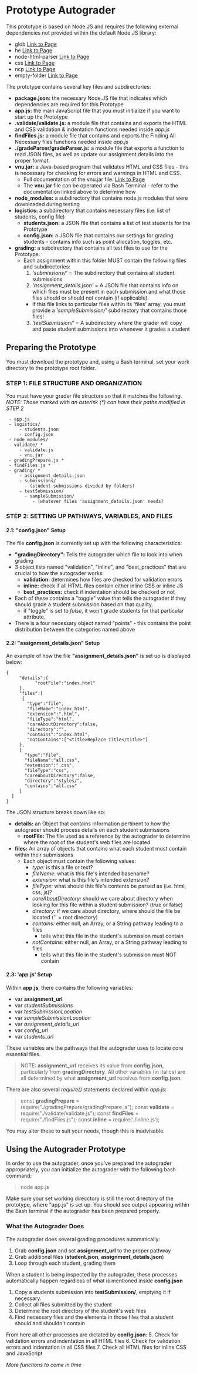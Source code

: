 # Prototype Autograder

This prototype is based on Node.JS and requires the following external dependencies not provided within the default Node.JS library:
* glob [Link to Page](https://www.npmjs.com/package/glob)
* he [Link to Page](https://www.npmjs.com/package/he)
* node-html-parser [Link to Page](https://www.npmjs.com/package/node-html-parser)
* css [Link to Page](https://github.com/reworkcss/css)
* ncp [Link to Page](https://www.npmjs.com/package/ncp)
* empty-folder [Link to Page](https://www.npmjs.com/package/empty-folder)

The prototype contains several key files and subdirectories:
* **package.json:** the necessary Node.JS file that indicates which dependencies are required for this Prototype
* **app.js:** the main JavaScript file that you must initialize if you want to start up the Prototype
* **.validate/validate.js:** a module file that contains and exports the HTML and CSS validation & indentation functions needed inside *app.js*
* **findFiles.js:** a module file that contains and exports the Finding All Necessary files functions needed inside *app.js*
* **./gradeParser/gradeParser.js:** a module file that exports a function to read JSON files, as well as update our assignment details into the proper format.
* **vnu.jar:** a Java-based program that validates HTML and CSS files - this is necessary for checking for errors and warnings in HTML and CSS.
  * Full documentation of the vnu.jar file: [Link to Page](https://validator.github.io/validator/)
  * The **vnu.jar** file can be operated via Bash Terminal - refer to the documentation linked above to determine how
* **node_modules:** a subdirectory that contains node.js modules that were downloaded during testing
* **logistics:** a subdirectory that contains necessary files (i.e. list of students, config file)
  * **students.json:** a JSON file that contains a list of test students for the Prototype
  * **config.json:** a JSON file that contains our settings for grading students - contains info such as point allocation, toggles, etc.
* **grading:** a subdirectory that contains all test files to use for the Prototype.
  * Each assignment within this folder MUST contain the following files and subdirectories:
    1. _'submissions/'_ = The subdirectory that contains all student submissions
    2. _'assignment_details.json'_ = A JSON file that contains info on which files must be present in each submission and what those files should or should not contain (if applicable).
      - If this file links to particular files within its 'files' array, you must provide a _'sampleSubmission/'_ subdirectory that contains those files!
    3. _'testSubmission/'_ = A subdirectory where the grader will copy and paste student submissions into whenever it grades a student

## Preparing the Prototype

You must download the prototype and, using a Bash terminal, set your work directory to the prototype root folder.

### STEP 1: FILE STRUCTURE AND ORGANIZATION

You must have your grader file structure so that it matches the following.
_NOTE: Those marked with an asterisk (*) can have their paths modified in STEP 2_

     - app.js
     - logistics/
         - students.json
         - config.json
     - node_modules/
     - validate/ *
         - validate.js
         - vnu.jar
     - gradingPrepare.js *
     - findFiles.js *
     - grading/ *
         - assignment_details.json
         - submissions/
           - (student submissions divided by folders)
         - testSubmission/
           - sampleSubmission/
              - (whatever files 'assignment_details.json' needs)


### STEP 2: SETTING UP PATHWAYS, VARIABLES, AND FILES

#### 2.1: "config.json" Setup
The file **config.json** is currently set up with the following characteristics:

* **"gradingDirectory":** Tells the autograder which file to look into when grading
* 3 object lists named "validation", "inline", and "best_practices" that are crucial to how the autograder works:
  * **validation:** determines how files are checked for validation errors
  * **inline:** check if all HTML files contain either inline CSS or inline JS
  * **best_practices:** check if indentation should be checked or not
* Each of these contains a "toggle" value that tells the autograder if they should grade a student submission based on that quality.
    * if "toggle" is set to *false*, it won't grade students for that particular attribute.
* There is a four necessary object named "points" - this contains the point distribution between the categories named above

#### 2.2: "assignment_details.json" Setup
An example of how the file **"assignment_details.json"** is set up is displayed below:


    {
	     "details":{
		       "rootFile":"index.html"
         },
         "files":[
          {
            "type":"file",
            "fileName":"index.html",
            "extension":".html",
            "fileType":"html",
            "careAboutDirectory":false,
            "directory":"",
            "contains":"index.html",
            "notContains":["<title>Replace Title</title>"]
         },
         {
           "type":"file",
           "fileName":"all.css",
           "extension":".css",
           "fileType":"css",
           "careAboutDirectory":false,
           "directory":"styles/",
           "contains":"all.css"
         }
      ]
    }

The JSON structure breaks down like so:

* **details:** an Object that contains information pertinent to how the autograder should process details on each student submissions
  * **rootFile:** The file used as a reference by the autograder to determine where the root of the student's web files are located
* **files:** An array of objects that contains what each student must contain within their submissions
  * Each object must contain the following values:
    * _type:_ is this a file or text?
    * _fileName:_ what is this file's intended basename?
    * _extension:_ what is this file's intended extension?
    * _fileType:_ what should this file's contents be parsed as (i.e. html, css, js)?
    * _careAboutDirectory:_ should we care about directory when looking for this file within a student submission? (true or false)
    * _directory:_ if we care about directory, where should the file be located ('' = root directory)
    * _contains:_ either null, an Array, or a String pathway leading to a files
      * tells what this file in the student's submission must contain
    * _notContains:_ either null, an Array, or a String pathway leading to files
      * tells what this file in the student's submission must NOT contain

#### 2.3: 'app.js' Setup

Within **app.js**, there contains the following variables:

* var **assignment_url**
* var *studentSubmissions*
* var *testSubmissionLocation*
* var *sampleSubmissionLocation*
* var *assignment_details_url*
* var *config_url*
* var *students_url*

These variables are the pathways that the autograder uses to locate core essential files.

> NOTE: **assignment_url** receives its value from **config.json**, particularly from **gradingDirectory**.
> All other variables (in italics) are all determined by what **assignment_url** receives from **config.json**.


There are also several *require()* statements declared within *app.js*:

> const **gradingPrepare** = require("./gradingPrepare/gradingPrepare.js");
> const **validate** = require("./validate/validate.js");
> const **findFiles** = require("./findFiles.js");
> const **inline** = require('./inline.js');

You may alter these to suit your needs, though this is inadvisable.

## Using the Autograder Prototype

In order to use the autograder, once you've prepared the autograder appropriately, you can initialize the autograder with the following bash command:

> node app.js

Make sure your set working direcctory is still the root directory of the prototype, where "app.js" is set up. You should see output appearing within the Bash terminal if the autograder has been prepared properly.

### What the Autograder Does

The autograder does several grading procedures automatically:

1. Grab **config.json** and set **assignment_url** to the proper pathway
2. Grab additional files (**student.json**, **assignment_details.json**)
3. Loop through each student, grading them

When a student is being inspected by the autograder, these processes automatically happen regardless of what is mentioned inside **config.json**

1. Copy a students submission into **testSubmission/**, emptying it if necessary.
2. Collect all files submitted by the student
3. Determine the root directory of the student's web files
4. Find necessary files and the elements in those files that a student should and shouldn't contain

From here all other processes are dictated by **config.json**:
5. Check for validation errors and indentation in all HTML files
6. Check for validation errors and indentation in all CSS files
7. Check all HTML files for inline CSS and JavaScript

_More functions to come in time_
